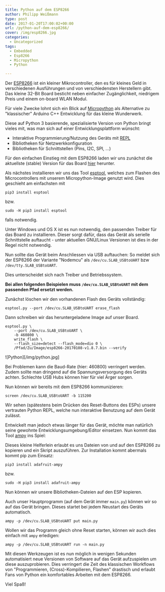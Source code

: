 ```yaml
---
title: Python auf dem ESP8266
author: Philipp Weißmann
type: post
date: 2017-01-20T17:00:02+00:00
url: /python-auf-dem-esp8266/
cover: /img/esp8266.jpg
categories:
  - Uncategorized
tags:
  - Embedded
  - Esp8266
  - Micropython
  - Python

---
```

Der [ESP8266][1] ist ein kleiner Mikrocontroller, den es für kleines Geld in verschiedenen Ausführungen und von verschiedensten Herstellern gibt.
Das kleine 32-Bit Board besticht neben einfacher Zugänglichkeit, niedrigem Preis und einem on-board WLAN Modul.

Für viele Zwecke lohnt sich ein Blick auf [Micropython][2] als Alternative zu "klassischer" Arduino C++ Entwicklung für das kleine Wunderwerk.

Diese auf Python 3 basierende, spezialisierte Version von Python bringt vieles mit, was man sich auf einer Entwicklungsplattform wünscht:

  * Interaktive Programmierung/Nutzung des Geräts mit [REPL][3]
  * Bibliotheken für Netzwerkkonfiguration
  * Bibliotheken für Schnittstellen (Pins, I2C, SPI, ...)
    <!--more-->

Für den einfachen Einstieg mit dem ESP8266 laden wir uns zunächst die aktuellste (stable) Version für das Board [hier][4] herunter.

Als nächstes installieren wir uns das Tool [esptool][5], welches zum Flashen des Microcontrollers mit unserem Micropython-Image genutzt wird.
Dies geschieht am einfachsten mit

    pip3 install esptool

bzw.

    sudo -H pip3 install esptool

falls notwendig.

Unter Windows und OS X ist es nun notwendig, den passenden Treiber für das Board zu installieren. Dieser sorgt dafür, dass das Gerät als serielle Schnittstelle auftaucht - unter aktuellen GNU/Linux Versionen ist dies in der Regel nicht notwendig.

Nun sollte das Gerät beim Anschliessen via USB auftauchen:
So meldet sich der ESP8266 der Variante "Nodemcu" als
`/dev/cu.SLAB_USBtoUART` bzw `/dev/tty.SLAB_USBtoUART`.

Dies unterscheidet sich nach Treiber und Betriebssystem.

**Bei allen folgenden Beispielen muss `/dev/cu.SLAB_USBtoUART` mit dem passenden Pfad ersetzt werden.**

Zunächst löschen wir den vorhandenen Flash des Geräts vollständig:

    esptool.py --port /dev/cu.SLAB_USBtoUART erase_flash

Dann schreiben wir das heruntergeladene Image auf unser Board.

    esptool.py \
        --port /dev/cu.SLAB_USBtoUART \
        -b 460800 \
        write_flash \
        --flash_size=detect --flash_mode=dio 0 \
        /Pfad/Zu/Image/esp8266-20170108-v1.8.7.bin --verify

![Python][/img/python.jpg]

Bei Problemen kann die Baud-Rate (hier: 460800) verringert werden. Zudem
sollte man dringend auf die Spannungsversorgung des Geräts achten. Schlechte
USB Hubs können hier für viel Ärger sorgen.

Nun können wir bereits mit dem ESP8266 kommunizieren:

    screen /dev/cu.SLAB_USBtoUART -b 115200

Wir sehen (spätestens beim Drücken des Reset-Buttons des ESPs) unsere vertrauten Python REPL, welche nun interaktive Benutzung auf dem Gerät zulässt.

Entwickelt man jedoch etwas länger für das Gerät, möchte man natürlich seine gewohnte Entwicklungsumgebung/Editor einsetzen. Nun kommt das Tool [ampy][6] ins Spiel:

Dieses kleine Helferlein erlaubt es uns Dateien von und auf den ESP8266 zu
kopieren und ein Skript auszuführen. Zur Installation kommt abermals kommt pip zum Einsatz:

    pip3 install adafruit-ampy

bzw.

    sudo -H pip3 install adafruit-ampy

Nun können wir unsere Bibliotheken-Dateien auf den ESP kopieren.

Auch unser Hauptprogramm (auf dem Gerät immer `main.py`) können wir so auf das Gerät bringen.
Dieses startet bei jedem Neustart des Geräts automatisch.

    ampy -p /dev/cu.SLAB_USBtoUART put main.py

Wollen wir das Programm gleich ohne Reset starten, können wir auch dies einfach mit `ampy` erledigen:

    ampy -p /dev/cu.SLAB_USBtoUART run -n main.py

Mit diesen Werkzeugen ist es nun möglich in wenigen Sekunden automatisiert neue Versionen von Software auf das Gerät aufzuspielen um diese auszuprobieren.
Dies verringert die Zeit des klassischen Workflows von "Programmieren, (Cross)-Kompilieren, Flashen" drastisch und erlaubt Fans von Python ein komfortables Arbeiten mit dem ESP8266.

Viel Spaß!

 [1]: https://de.wikipedia.org/wiki/ESP8266
 [2]: https://micropython.org/
 [3]: https://en.wikipedia.org/wiki/Read%E2%80%93eval%E2%80%93print_loop
 [4]: https://micropython.org/download
 [5]: https://github.com/espressif/esptool
 [6]: https://github.com/adafruit/ampy